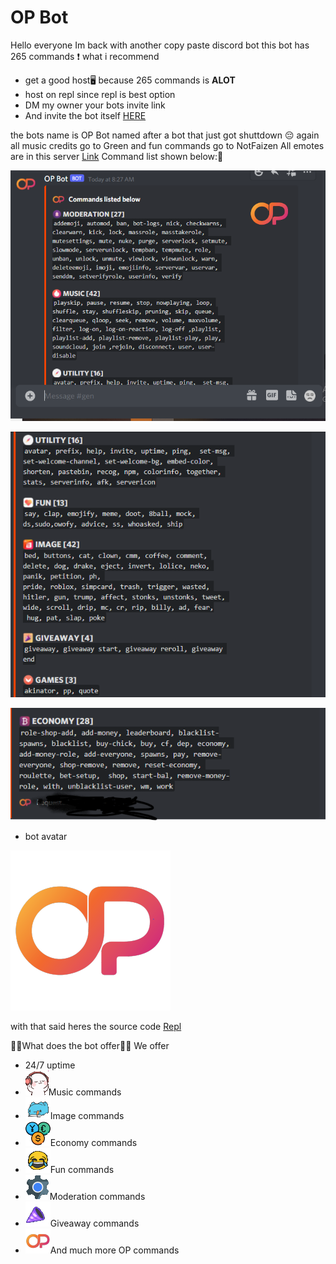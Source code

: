 # OP Bot
Hello everyone
Im back with another copy paste discord bot
this bot has 265 commands ❗ what i recommend
- get a good host🖥️ because 265 commands is **ALOT**
- host on repl since repl is best option
- DM my owner your bots invite link
- And invite the bot itself [HERE](https://discord.com/api/oauth2/authorize?client_id=896133866874613820&permissions=8&scope=bot)
 
 
the bots name is OP Bot named after a bot that just got shuttdown 😔
again all music credits go to Green and fun commands go to NotFaizen
All emotes are in this server [Link](https://discord.gg/t759rpbgDG)
Command list shown below:🥂

![Page 1](https://github.com/Snipedprox/images/blob/main/ss1.png?raw=true)

![Page 2](https://github.com/Snipedprox/images/blob/main/ss2.png?raw=true)

![Page 3](https://github.com/Snipedprox/images/blob/main/ss3.png?raw=true)


- bot avatar

![Avatar](https://github.com/Snipedprox/images/blob/main/op.png?raw=true)

with that said heres the source code [Repl](https://replit.com/@Snipedprox/OP#README.md)


:herb::blossom:What does the bot offer:blossom::herb:
We offer
- 24/7 uptime
- ![](https://github.com/Snipedprox/images/blob/main/music.gif?raw=true)Music commands
- ![](https://github.com/Snipedprox/images/blob/main/imageee.gif?raw=true)Image commands
- ![](https://github.com/Snipedprox/images/blob/main/891282235016216626.png?raw=true)Economy commands
- ![](https://github.com/Snipedprox/images/blob/main/fun.gif?raw=true)Fun commands
- ![](https://github.com/Snipedprox/images/blob/main/mod.gif?raw=true)Moderation commands
- ![](https://github.com/Snipedprox/images/blob/main/giveaway.gif?raw=true)Giveaway commands
- ![](https://github.com/Snipedprox/images/blob/main/tinyop.png?raw=true)And much more OP commands
